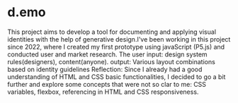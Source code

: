 # d.emo
This project aims to develop a tool for documenting and applying visual identities with the help of generative design.I've been working in this project since 2022, where I created my first prototype using javaScript (P5.js) and conducted user and market research.
The user input: design system rules(designers), content(anyone).
output: Various layout combinations based on identity guidelines
Reflection: Since I already had a good understanding of HTML and CSS basic functionalities, I decided to go a bit further and explore some concepts that were not so clar to me: CSS variables, flexbox, referencing in HTML and CSS responsiveness.  
